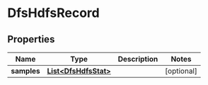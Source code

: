 # DfsHdfsRecord

## Properties
Name | Type | Description | Notes
------------ | ------------- | ------------- | -------------
**samples** | [**List&lt;DfsHdfsStat&gt;**](DfsHdfsStat.md) |  |  [optional]
